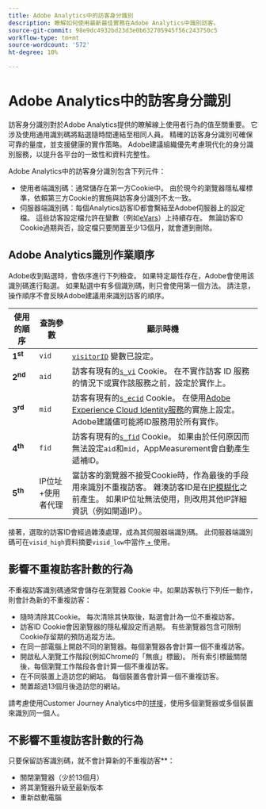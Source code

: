 ```yaml
---
title: Adobe Analytics中的訪客身分識別
description: 瞭解如何使用最新最佳實務在Adobe Analytics中識別訪客。
source-git-commit: 98e9dc4932bd23d3e0b632705945f56c243750c5
workflow-type: tm+mt
source-wordcount: '572'
ht-degree: 10%

---
```


# Adobe Analytics中的訪客身分識別

訪客身分識別對於Adobe Analytics提供的瞭解線上使用者行為的值至關重要。 它涉及使用通用識別碼將點選隨時間連結至相同人員。 精確的訪客身分識別可確保可靠的量度，並支援健康的實作策略。 Adobe建議組織優先考慮現代化的身分識別服務，以提升各平台的一致性和資料完整性。

Adobe Analytics中的訪客身分識別包含下列元件：

* 使用者端識別碼：通常儲存在第一方Cookie中。 由於現今的瀏覽器隱私權標準，依賴第三方Cookie的實施與訪客身分識別不太一致。
* 伺服器端識別碼：每個Analytics訪客ID都會繫結至Adobe伺服器上的設定檔。 這些訪客設定檔允許在變數（例如[eVars](/help/components/dimensions/evar.md)）上持續存在。 無論訪客ID Cookie過期與否，設定檔只要閒置至少13個月，就會遭到刪除。

## Adobe Analytics識別作業順序

Adobe收到點選時，會依序進行下列檢查。 如果特定屬性存在，Adobe會使用該識別碼進行點選。 如果點選中有多個識別碼，則只會使用第一個方法。 請注意，操作順序不會反映Adobe建議用來識別訪客的順序。

| 使用的順序 | 查詢參數 | 顯示時機 |
|---|---|---|
| **1<sup>st</sup>** | `vid` | [`visitorID`](/help/implement/vars/config-vars/visitorid.md) 變數已設定。 |
| **2<sup>nd</sup>** | `aid` | 訪客有現有的[`s_vi`](https://experienceleague.adobe.com/en/docs/core-services/interface/data-collection/cookies/analytics) Cookie。 在不實作訪客 ID 服務的情況下或實作該服務之前，設定於實作上。 |
| **3<sup>rd</sup>** | `mid` | 訪客有現有的[`s_ecid`](https://experienceleague.adobe.com/en/docs/core-services/interface/data-collection/cookies/analytics) Cookie。 在使用[Adobe Experience Cloud Identity服務](https://experienceleague.adobe.com/docs/id-service/using/home.html)的實施上設定。 Adobe建議儘可能將ID服務用於所有實作。 |
| **4<sup>th</sup>** | `fid` | 訪客有現有的[`s_fid`](https://experienceleague.adobe.com/en/docs/core-services/interface/data-collection/cookies/analytics) Cookie。 如果由於任何原因而無法設定`aid`和`mid`，AppMeasurement會自動產生遞補ID。 |
| **5<sup>th</sup>** | IP位址+使用者代理 | 當訪客的瀏覽器不接受Cookie時，作為最後的手段用來識別不重複訪客。 雜湊訪客ID是在[IP模糊化](/help/admin/tools/manage-rs/edit-settings/general/general-acct-settings-admin.md)之前產生。 如果IP位址無法使用，則改用其他IP詳細資訊（例如閘道IP）。 |

接著，選取的訪客ID會經過雜湊處理，成為其伺服器端識別碼。 此伺服器端識別碼可在`visid_high`資料摘要`visid_low`中當作[ + ](/help/export/analytics-data-feed/data-feed-overview.md)使用。

## 影響不重複訪客計數的行為

不重複訪客識別碼通常會儲存在瀏覽器 Cookie 中。如果訪客執行下列任一動作，則會計為新的不重複訪客：

* 隨時清除其Cookie。 每次清除其快取後，點選會計為一位不重複訪客。
* 訪客ID Cookie會因瀏覽器的隱私權設定而過期。 有些瀏覽器包含可限制Cookie存留期的預防追蹤方法。
* 在同一部電腦上開啟不同的瀏覽器。每個瀏覽器各會計算一個不重複訪客。
* 開啟私人瀏覽工作階段(例如Chrome的「無痕」標籤)。 所有索引標籤關閉後，每個瀏覽工作階段各會計算一個不重複訪客。
* 在不同裝置上造訪您的網站。 每個裝置各會計算一個不重複訪客。
* 閒置超過13個月後造訪您的網站。

請考慮使用Customer Journey Analytics中的[拼接](https://experienceleague.adobe.com/zh-hant/docs/analytics-platform/using/stitching/overview)，使用多個瀏覽器或多個裝置來識別同一個人。

## 不影響不重複訪客計數的行為

只要保留訪客識別碼，就不會計算新的不重複訪客&#x200B;**：

* 關閉瀏覽器（少於13個月）
* 將其瀏覽器升級至最新版本
* 重新啟動電腦
